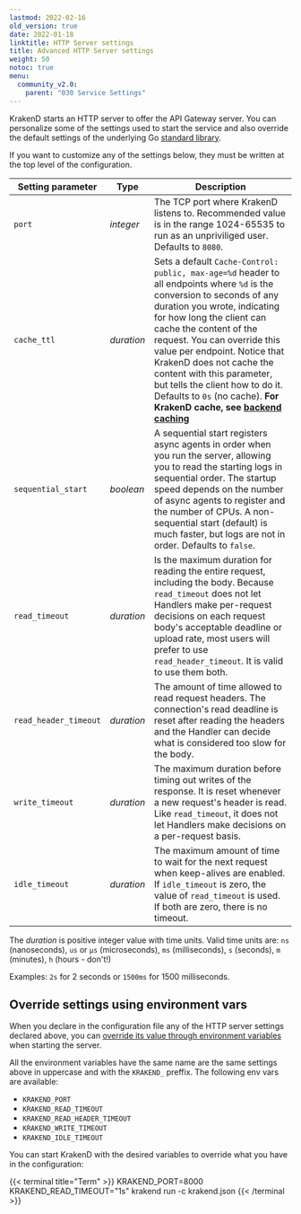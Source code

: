 ```yaml
---
lastmod: 2022-02-16
old_version: true
date: 2022-01-18
linktitle: HTTP Server settings
title: Advanced HTTP Server settings
weight: 50
notoc: true
menu:
  community_v2.0:
    parent: "030 Service Settings"
---
```

KrakenD starts an HTTP server to offer the API Gateway server. You can personalize some of the settings used to start the service and also override the default settings of the underlying Go [standard library](https://pkg.go.dev/net/http#Server).

If you want to customize any of the settings below, they must be written at the top level of the configuration.

| Setting parameter | Type | Description |
|-------------------|---------------|-------------|
| `port`  | *integer* | The TCP port where KrakenD listens to. Recommended value is in the range 1024-65535 to run as an unpriviliged user. Defaults to `8080`. |
| `cache_ttl`  | *duration* | Sets a default `Cache-Control: public, max-age=%d` header to all endpoints where `%d` is the conversion to seconds of any duration you wrote, indicating for how long the client can cache the content of the request. You can override this value per endpoint. Notice that KrakenD does not cache the content with this parameter, but tells the client how to do it. Defaults to `0s` (no cache). **For KrakenD cache, see [backend caching](/docs/v2.0/backends/caching/)** |
| `sequential_start`  | *boolean* | A sequential start registers async agents in order when you run the server, allowing you to read the starting logs in sequential order. The startup speed depends on the number of async agents to register and the number of CPUs. A non-sequential start (default) is much faster, but logs are not in order. Defaults to `false`. |
| `read_timeout`| *duration* | Is the maximum duration for reading the entire request, including the body. Because `read_timeout` does not let Handlers make per-request decisions on each request body's acceptable deadline or upload rate, most users will prefer to use `read_header_timeout`. It is valid to use them both.|
| `read_header_timeout` | *duration* | The amount of time allowed to read request headers. The connection's read deadline is reset after reading the headers and the Handler can decide what is considered too slow for the body. |
|`write_timeout`| *duration* | The maximum duration before timing out writes of the response. It is reset whenever a new request's header is read. Like `read_timeout`, it does not let Handlers make decisions on a per-request basis.|
| `idle_timeout` | *duration* | The maximum amount of time to wait for the next request when keep-alives are enabled. If `idle_timeout` is zero, the value of `read_timeout` is used. If both are zero, there is no timeout. |

The *duration* is positive integer value with time units. Valid time units are: `ns` (nanoseconds), `us` or `µs` (microseconds), `ms` (milliseconds), `s` (seconds), `m` (minutes), `h` (hours - don't!)

Examples: `2s` for 2 seconds or `1500ms` for 1500 milliseconds.

## Override settings using environment vars
When you declare in the configuration file any of the HTTP server settings declared above, you can [override its value through environment variables](/docs/v2.0/configuration/environment-vars/) when starting the server.

All the environment variables have the same name are the same settings above in uppercase and with the `KRAKEND_` preffix. The following env vars are available:

- `KRAKEND_PORT`
- `KRAKEND_READ_TIMEOUT`
- `KRAKEND_READ_HEADER_TIMEOUT`
- `KRAKEND_WRITE_TIMEOUT`
- `KRAKEND_IDLE_TIMEOUT`

You can start KrakenD with the desired variables to override what you have in the configuration:

{{< terminal title="Term" >}}
KRAKEND_PORT=8000 KRAKEND_READ_TIMEOUT="1s" krakend run -c krakend.json
{{< /terminal >}}
